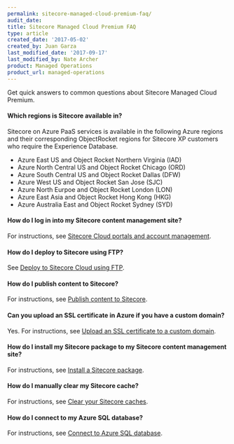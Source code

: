 ```yaml
---
permalink: sitecore-managed-cloud-premium-faq/
audit_date:
title: Sitecore Managed Cloud Premium FAQ
type: article
created_date: '2017-05-02'
created_by: Juan Garza
last_modified_date: '2017-09-17'
last_modified_by: Nate Archer
product: Managed Operations
product_url: managed-operations
---
```


Get quick answers to common questions about Sitecore Managed Cloud Premium.

#### Which regions is Sitecore available in?

Sitecore on Azure PaaS services is available in the following Azure regions and their corresponding ObjectRocket regions for Sitecore XP customers who require the Experience Database.

- Azure East US and Object Rocket Northern Virginia (IAD)
- Azure North Central US and Object Rocket Chicago (ORD)
- Azure South Central US and Object Rocket Dallas (DFW)
- Azure West US and Object Rocket San Jose (SJC)
- Azure North Eurpoe and Object Rocket London (LON)
- Azure East Asia and Object Rocket Hong Kong (HKG)
- Azure Australia East and Object Rocket Sydney (SYD)

#### How do I log in into my Sitecore content management site?

For instructions, see [Sitecore Cloud portals and account management](/how-to/sitecore-cloud-portals-and-account-management/).

#### How do I deploy to Sitecore using FTP?

See [Deploy to Sitecore Cloud using FTP](/how-to/deploy-to-sitecore-cloud-using-ftp/).

#### How do I publish content to Sitecore?

For instructions, see [Publish content to Sitecore](/how-to/publish-content-to-sitecore/).

#### Can you upload an SSL certificate in Azure if you have a custom domain?

Yes. For instructions, see [Upload an SSL certificate to a custom domain](/how-to/upload-an-ssl-certificate-to-a-custom-domain/).

#### How do I install my Sitecore package to my Sitecore content management site?

For instructions, see [Install a Sitecore package](/how-to/install-a-sitecore-package/).

#### How do I manually clear my Sitecore cache?

For instructions, see [Clear your Sitecore caches](/how-to/clear-your-sitecore-caches/).

#### How do I connect to my Azure SQL database?

For instructions, see [Connect to Azure SQL database](/how-to/connect-to-azure-sql-database/).





